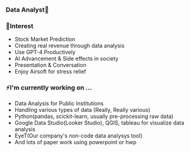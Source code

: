 ### Data Analyst🔭

### 🤔Interest
- Stock Market Prediction
- Creating real revenue through data analysis
- Use GPT-4 Productively
- AI Advancement & Side effects in society
- Presentation & Conversation
- Enjoy Airsoft for stress relief

### ⚡I'm currently working on ...
- Data Analysis for Public Institutions
- Handling various types of data (Really, Really various) 
- Python(pandas, scickit-learn, usually pre-processing raw data)
- Google Data Studio(Looker Studio), QGIS, tableau for visualize data analysis
- EyeT(Our company's non-code data analysys tool)
- And lots of paper work using powerpoint or hwp
